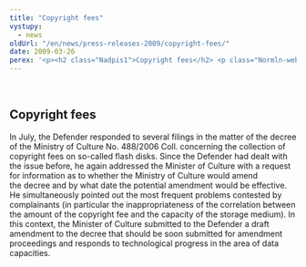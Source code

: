 ```yaml
---
title: "Copyright fees"
vystupy:
  - news
oldUrl: "/en/news/press-releases-2009/copyright-fees/"
date: 2009-03-26
perex: '<p><h2 class="Nadpis1">Copyright fees</h2> <p class="Normln-web">In July, the Defender responded to several filings in the matter of the decree of the Ministry of Culture No. 488/2006 Coll. concerning the collection of copyright fees on so-called flash disks. Since the Defender had dealt with the issue before, he again addressed the Minister of Culture with a request for information as to whether the Ministry of Culture would amend the decree and by what date the potential amendment would be effective. He simultaneously pointed out the most frequent problems contested by complainants (in particular the inappropriateness of the correlation between the amount of the copyright fee and the capacity of the storage medium). In this context, the Minister of Culture submitted to the Defender a draft amendment to the decree that should be soon submitted for amendment proceedings and responds to technological progress in the area of data capacities.</p>'
---
```


<!-- imported from the old website -->

<p class="Normln-web"> </p>
</p>
  
<h2 class="Nadpis1">Copyright fees</h2>
<p class="Normln-web">In July, the Defender responded to several filings in the matter of the decree of the Ministry of Culture No. 488/2006 Coll. concerning the collection of copyright fees on so-called flash disks. Since the Defender had dealt with the issue before, he again addressed the Minister of Culture with a request for information as to whether the Ministry of Culture would amend the decree and by what date the potential amendment would be effective. He simultaneously pointed out the most frequent problems contested by complainants (in particular the inappropriateness of the correlation between the amount of the copyright fee and the capacity of the storage medium). In this context, the Minister of Culture submitted to the Defender a draft amendment to the decree that should be soon submitted for amendment proceedings and responds to technological progress in the area of data capacities.</p>
<p class="Normln-web"> </p>
